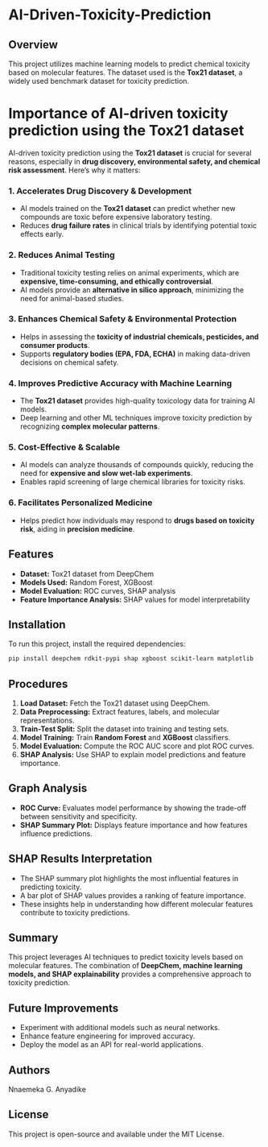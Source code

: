 # AI-Driven-Toxicity-Prediction


## Overview
This project utilizes machine learning models to predict chemical toxicity based on molecular features. The dataset used is the **Tox21 dataset**, a widely used benchmark dataset for toxicity prediction.

# Importance of AI-driven toxicity prediction using the Tox21 dataset

AI-driven toxicity prediction using the **Tox21 dataset** is crucial for several reasons, especially in **drug discovery, environmental safety, and chemical risk assessment**. Here’s why it matters:

### 1. **Accelerates Drug Discovery & Development**  
   - AI models trained on the **Tox21 dataset** can predict whether new compounds are toxic before expensive laboratory testing.
   - Reduces **drug failure rates** in clinical trials by identifying potential toxic effects early.

### 2. **Reduces Animal Testing**  
   - Traditional toxicity testing relies on animal experiments, which are **expensive, time-consuming, and ethically controversial**.
   - AI models provide an **alternative in silico approach**, minimizing the need for animal-based studies.

### 3. **Enhances Chemical Safety & Environmental Protection**  
   - Helps in assessing the **toxicity of industrial chemicals, pesticides, and consumer products**.
   - Supports **regulatory bodies (EPA, FDA, ECHA)** in making data-driven decisions on chemical safety.

### 4. **Improves Predictive Accuracy with Machine Learning**  
   - The **Tox21 dataset** provides high-quality toxicology data for training AI models.
   - Deep learning and other ML techniques improve toxicity prediction by recognizing **complex molecular patterns**.

### 5. **Cost-Effective & Scalable**  
   - AI models can analyze thousands of compounds quickly, reducing the need for **expensive and slow wet-lab experiments**.
   - Enables rapid screening of large chemical libraries for toxicity risks.

### 6. **Facilitates Personalized Medicine**  
   - Helps predict how individuals may respond to **drugs based on toxicity risk**, aiding in **precision medicine**.


## Features
- **Dataset:** Tox21 dataset from DeepChem
- **Models Used:** Random Forest, XGBoost
- **Model Evaluation:** ROC curves, SHAP analysis
- **Feature Importance Analysis:** SHAP values for model interpretability

## Installation
To run this project, install the required dependencies:
```bash
pip install deepchem rdkit-pypi shap xgboost scikit-learn matplotlib
```

## Procedures
1. **Load Dataset:** Fetch the Tox21 dataset using DeepChem.
2. **Data Preprocessing:** Extract features, labels, and molecular representations.
3. **Train-Test Split:** Split the dataset into training and testing sets.
4. **Model Training:** Train **Random Forest** and **XGBoost** classifiers.
5. **Model Evaluation:** Compute the ROC AUC score and plot ROC curves.
6. **SHAP Analysis:** Use SHAP to explain model predictions and feature importance.

## Graph Analysis
- **ROC Curve:** Evaluates model performance by showing the trade-off between sensitivity and specificity.
- **SHAP Summary Plot:** Displays feature importance and how features influence predictions.

## SHAP Results Interpretation
- The SHAP summary plot highlights the most influential features in predicting toxicity.
- A bar plot of SHAP values provides a ranking of feature importance.
- These insights help in understanding how different molecular features contribute to toxicity predictions.

## Summary
This project leverages AI techniques to predict toxicity levels based on molecular features. The combination of **DeepChem, machine learning models, and SHAP explainability** provides a comprehensive approach to toxicity prediction.

## Future Improvements
- Experiment with additional models such as neural networks.
- Enhance feature engineering for improved accuracy.
- Deploy the model as an API for real-world applications.

## Authors
Nnaemeka G. Anyadike

## License
This project is open-source and available under the MIT License.



